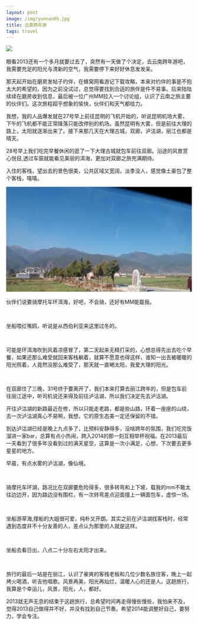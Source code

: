 ```yaml
---
layout: post
image: /img/yunnan05.jpg
title: 云南跨年游
tags: travel
---
```

<img src="{{ page.image }}">
<p>眼看2013还有一个多月就要过去了，突然有一天做了个决定，去云南跨年游吧，我需要充足的阳光与清新的空气，我需要停下来好好休息发发呆。</p>
<p>那天起开始在磨房发帖子约伴，在蜂窝网看游记下载攻略，本来对约伴的事是不抱太大的希望的，因为之前没试过，总觉得要找到合适的旅伴是件不易事。后来陆陆续续在磨房收到信息，最后被一位广州MM拉入一个讨论组，认识了云南之旅主要的伙伴们。这次旅程超乎想象的愉快，伙伴们和天气都给力。</p>
<p>我想，我的人品爆发就在27号早上前往昆明的飞机开始的，听说昆明机场大雾，下午的飞机都不能正常降落只能改停别的机场。虽然昆明有大雾，但是前往大理的路上，太阳就逐渐出来了。接下来那几天在大理古城，双廊，泸沽湖，丽江也都是晴天。</p>
<p>28号早上我们吃完早餐休闲的逛了一下大理古城就包车前往双廊。沿途的风景赏心悦目,透过车窗就能看见美丽的洱海，更加对双廊之旅充满期待。</p>
<p>入住的客栈，望出去的景色很美，公共区域又宽阔，淡季没人，感觉像土豪包了整个客栈，嘻嘻。</p>
<img src="/img/yn01.jpg">
<p>伙伴们说要骑摩托车环洱海，好吧，不会骑，还好有MM能载我。</p>
<img src="">
<p>坐船喂红嘴鸥，听说是从西伯利亚来这里过冬的。</p>
<img src="">
<p>可能是环洱海吹到风着凉感冒了，第二天起来无精打采的，心想总得先出去吃个早餐，如果还那么难受就回来客栈躺着，就算不愿意也得这样，谁知一出去被暖暖的阳光照着，人竟然没那么难受了，那天就一直嗮太阳，我爱大理的阳光。</p>
<img src="">
<p>在双廊住了三晚，31号终于要离开了，我们本来打算去丽江跨年的，但是包车前往丽江途中，听司机说还来得及前往泸沽湖，所以我们决定先去泸沽湖。</p>
<p>开往泸沽湖的新路最近在修，所以只能走老路，都是些山路，环着一座座的山绕，去一次泸沽湖真心不易啊，我想，它的原生态美一定还保留的不错。</p>
<p>到达泸沽湖已经是晚上九点多了，比预料安静得多，没啥跨年的氛围，我们吃完饭溜进一家bar，总算有点小热闹，跨入2014的那一刻互相举杯祝福。在2013最后一天看到了很多年没看到过的满天星空，这算是一次小满足，心想，下次要去更多星星的地方。</p>
<p>早晨，有点水雾的泸沽湖，像仙境。</p>
<img src="">
<p>骑摩托车环湖，路况比在双廊要危险得多，很多转弯和上下坡，载我的mm不敢太往边边开，因为路边没有围栏，有一次转弯差点迎面撞上一辆面包车，虚惊一场。</p>
<img src="">
<p>坐船游草海,撑船的大姐很可爱，纯朴又开朗。其实之前在泸沽湖找客栈时，经常遇到态度并不十分友善的人，差点认为那里的人就是这样。</p>
<img src="">
<p>坐船去看日出，八点二十分左右太阳才出来。</p>
<img src="">
<p>旅行的最后一站是在丽江，认识了豪爽的客栈老板和几位少数名族住客，晚上一起烤火喝酒，听吉他唱歌。风景再美，阳光再灿烂，温暖人心的还是人。这趟旅行，我算是个幸运儿，风景，阳光，人，都好。</p>
<p>2013就无声无息的结束于这趟旅行，总希望时间再走得慢些慢些，我怕来不及，觉得2013自己做得并不好，并没有找到自己节奏。希望2014能调整好自己，要努力，学会专注。</p>
<p></p>


